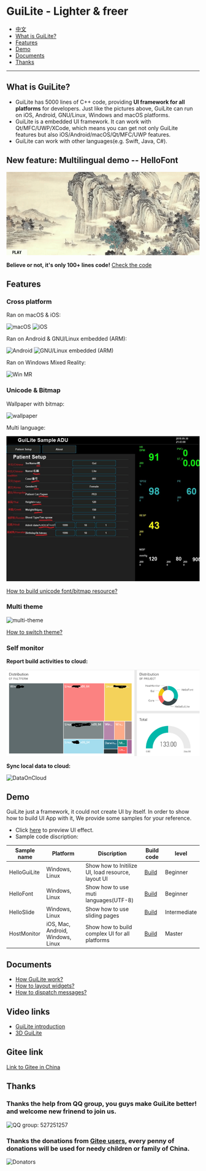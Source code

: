 # GuiLite - Lighter & freer
- [中文](doc/README-cn.md)
- [What is GuiLite?](What-is-GuiLite?)
- [Features](#Features)
- [Demo](#Demo)
- [Documents](#Documents)
- [Thanks](#Thanks)
***
## What is GuiLite?
- GuiLite has 5000 lines of C++ code, providing **UI framework for all platforms** for developers. Just like the pictures above, GuiLite can run on iOS, Android, GNU/Linux, Windows and macOS platforms.
- GuiLite is a embedded UI framework. It can work with Qt/MFC/UWP/XCode, which means you can get not only GuiLite features but also iOS/Android/macOS/Qt/MFC/UWP features.
- GuiLite can work with other languages(e.g. Swift, Java, C#).

## New feature: Multilingual demo -- HelloFont
![HelloFont](doc/HelloFont.gif)

**Believe or not, it's only 100+ lines code!** [Check the code](https://github.com/idea4good/GuiLiteSamples/blob/master/HelloFont/UIcode/UIcode.cpp)

## Features

### Cross platform
Ran on macOS & iOS:

![macOS](doc/Mac.gif) ![iOS](doc/Ios.landscape.gif)

Ran on Android & GNU/Linux embedded (ARM):

![Android](doc/Android.gif) ![GNU/Linux embedded (ARM)](doc/Linux.gif)

Ran on Windows Mixed Reality:

![Win MR](doc/WinMR.gif)

### Unicode & Bitmap
Wallpaper with bitmap:

![wallpaper](doc/wallpaper.jpg)

Multi language:

![unicode](doc/unicode.jpg)

[How to build unicode font/bitmap resource?](https://github.com/idea4good/GuiLiteToolkit)

### Multi theme
![multi-theme](doc/multi-theme.png)

[How to switch theme?](https://github.com/idea4good/GuiLiteSamples/blob/master/HostMonitor/SampleCode/source/resource/resource.cpp)

### Self monitor
**Report build activities to cloud:**

![BuildInfo](doc/BuildInfo.png)

**Sync local data to cloud:**

![DataOnCloud](doc/data_on_cloud.png)

## Demo
GuiLite just a framework, it could not create UI by itself. In order to show how to build UI App with it, We provide some samples for your reference.
- Click [here](https://github.com/idea4good/GuiLiteSamples) to preview UI effect.
- Sample code discription:

| Sample name | Platform | Discription | Build code | level |
| --- | --- | --- | --- | --- |
| HelloGuiLite | Windows, Linux | Show how to Initilize UI, load resource, layout UI | [Build](https://github.com/idea4good/GuiLiteSamples/blob/master/HostMonitor/README.md) | Beginner |
| HelloFont | Windows, Linux | Show how to use muti languages(UTF-8) | [Build](https://github.com/idea4good/GuiLiteSamples/blob/master/HostFont/README.md) | Beginner |
| HelloSlide | Windows, Linux | Show how to use sliding pages | [Build](https://github.com/idea4good/GuiLiteSamples/blob/master/HelloSlide/README.md) | Intermediate |
| HostMonitor | iOS, Mac, Android, Windows, Linux | Show how to build complex UI for all platforms | [Build](https://github.com/idea4good/GuiLiteSamples/blob/master/HostMonitor/README.md) | Master |

## Documents
- [How GuiLite work?](doc/CodeWalkthrough.md)
- [How to layout widgets?](doc/HowLayoutWork.md)
- [How to dispatch messages?](doc/HowMessageWork.md)

## Video links
- [GuiLite introduction](https://www.youtube.com/watch?v=grqXEz3bdC0)
- [3D GuiLite](https://v.youku.com/v_show/id_XMzYxNTE3MTI0MA)

## Gitee link
[Link to Gitee in China](https://gitee.com/idea4good/GuiLite)

## Thanks
### Thanks the help from QQ group, you guys make GuiLite better! and welcome new frinend to join us.
![QQ group: 527251257](doc/qq.group.jpg)
### Thanks the donations from [Gitee users](https://gitee.com/idea4good/GuiLite), every penny of donations will be used for needy children or family of China.
![Donators](doc/donation.jpg)
